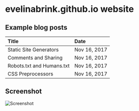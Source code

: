 # evelinabrink.github.io website

## Example blog posts

| Title | Date |
| :--- | :--- |
| Static Site Generators | Nov 16, 2017 |
| Comments and Sharing | Nov 16, 2017 |
| Robots.txt and Humans.txt | Nov 16, 2017 |
| CSS Preprocessors | Nov 16, 2017 |

## Screenshot

![Screenshot](https://user-images.githubusercontent.com/624760/38513116-23cda0a0-3c25-11e8-935c-f19e42337619.png)
